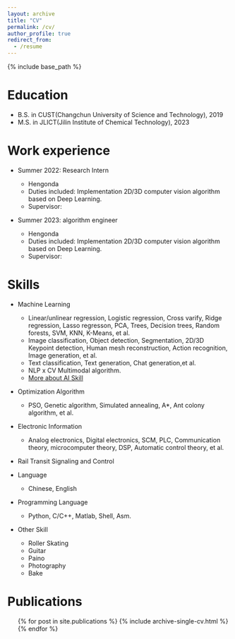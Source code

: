 ```yaml
---
layout: archive
title: "CV"
permalink: /cv/
author_profile: true
redirect_from:
  - /resume
---
```


{% include base_path %}

Education
======
* B.S. in CUST(Changchun University of Science and Technology), 2019
* M.S. in JLICT(Jilin Institute of Chemical Technology), 2023

Work experience
======
* Summer 2022: Research Intern
  * Hengonda
  * Duties included: Implementation 2D/3D computer vision algorithm based on Deep Learning.
  * Supervisor: 

* Summer 2023: algorithm engineer
  * Hengonda
  * Duties included: Implementation 2D/3D computer vision algorithm based on Deep Learning.
  * Supervisor:
  
Skills
======
* Machine Learning
  * Linear/unlinear regression, Logistic regression, Cross varify, Ridge regression, Lasso regresson, PCA, Trees, Decision trees, Random forests, SVM, KNN, K-Means, et al.
  * Image classification, Object detection, Segmentation, 2D/3D Keypoint detection, Human mesh reconstruction, Action recognition, Image generation, et al.
  * Text classification, Text generation, Chat generation,et al.
  * NLP x CV Multimodal algorithm.
  * [More about AI Skill](https://divided7.github.io/markdown/)
* Optimization Algorithm
  * PSO, Genetic algorithm, Simulated annealing, A*, Ant colony algorithm, et al.
* Electronic Information
  * Analog electronics, Digital electronics, SCM, PLC, Communication theory, microcomputer theory, DSP, Automatic control theory, et al.
* Rail Transit Signaling and Control
* Language
  * Chinese, English
* Programming Language
  * Python, C/C++, Matlab, Shell, Asm.

* Other Skill
  * Roller Skating
  * Guitar
  * Paino
  * Photography
  * Bake

Publications
======
  <ul>{% for post in site.publications %}
    {% include archive-single-cv.html %}
  {% endfor %}</ul>
  
  

